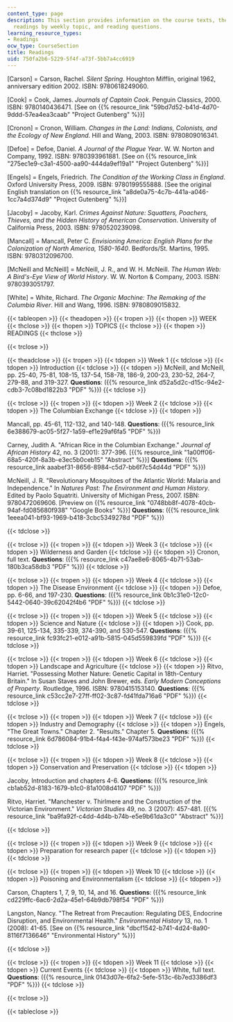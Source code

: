 ```yaml
---
content_type: page
description: This section provides information on the course texts, the schedule of
  readings by weekly topic, and reading questions.
learning_resource_types:
- Readings
ocw_type: CourseSection
title: Readings
uid: 750fa2b6-5229-5f4f-a73f-5bb7a4cc6919
---
```


\[Carson\] = Carson, Rachel. _Silent Spring_. Houghton Mifflin, original 1962, anniversary edition 2002. ISBN: 9780618249060.

\[Cook\] = Cook, James. _Journals of Captain Cook_. Penguin Classics, 2000. ISBN: 9780140436471. \[See on {{% resource_link "59bd7d52-b41d-4d70-9ddd-57ea4ea3caab" "Project Gutenberg" %}}\]

\[Cronon\] = Cronon, William. _Changes in the Land: Indians, Colonists, and the Ecology of New England_. Hill and Wang, 2003. ISBN: 9780809016341.

\[Defoe\] = Defoe, Daniel. _A Journal of the Plague Year_. W. W. Norton and Company, 1992. ISBN: 9780393961881. \[See on {{% resource_link "275ec1e9-c3a1-4500-aa90-444da9ef19a1" "Project Gutenberg" %}}\]

\[Engels\] = Engels, Friedrich. _The Condition of the Working Class in England_. Oxford University Press, 2009. ISBN: 9780199555888. \[See the original English translation on {{% resource_link "a8de0a75-4c7b-441a-a046-1cc7a4d374d9" "Project Gutenberg" %}}\]

\[Jacoby\] = Jacoby, Karl. _Crimes Against Nature: Squatters, Poachers, Thieves, and the Hidden History of American Conservation_. University of California Press, 2003. ISBN: 9780520239098.

\[Mancall\] = Mancall, Peter C. _Envisioning America: English Plans for the Colonization of North America, 1580-1640_. Bedfords/St. Martins, 1995. ISBN: 9780312096700.

\[McNeill and McNeill\] = McNeill, J. R., and W. H. McNeill. _The Human Web: A Bird's-Eye View of World History_. W. W. Norton & Company, 2003. ISBN: 9780393051797.

\[White\] = White, Richard. _The Organic Machine: The Remaking of the Columbia River_. Hill and Wang, 1996. ISBN: 9780809015832.

{{< tableopen >}}
{{< theadopen >}}
{{< tropen >}}
{{< thopen >}}
WEEK
{{< thclose >}}
{{< thopen >}}
TOPICS
{{< thclose >}}
{{< thopen >}}
READINGS
{{< thclose >}}

{{< trclose >}}

{{< theadclose >}}
{{< tropen >}}
{{< tdopen >}}
Week 1
{{< tdclose >}}
{{< tdopen >}}
Introduction
{{< tdclose >}}
{{< tdopen >}}
McNeill, and McNeill, pp. 25-40, 75-81, 108-15, 137-54, 158-78, 186-9, 200-23, 230-52, 264-7, 279-88, and 319-327. **Questions**: ({{% resource_link d52a5d2c-d15c-94e2-cdb3-7c08bd1822b3 "PDF" %}})
{{< tdclose >}}

{{< trclose >}}
{{< tropen >}}
{{< tdopen >}}
Week 2
{{< tdclose >}}
{{< tdopen >}}
The Columbian Exchange
{{< tdclose >}}
{{< tdopen >}}


Mancall, pp. 45-61, 112-132, and 140-148. **Questions**: ({{% resource_link 6e388679-ac05-5f27-1a59-ef1e29af6fa5 "PDF" %}})

Carney, Judith A. "African Rice in the Columbian Exchange." _Journal of African History_ 42, no. 3 (2001): 377-396. \[{{% resource_link "1a00ff06-68a5-420f-8a3b-e3ec5b0ceb15" "Abstract" %}}\] **Questions**: ({{% resource_link aaabef31-8656-8984-c5d7-bb6f7c54d44d "PDF" %}})

McNeill, J. R. "Revolutionary Mosquitoes of the Atlantic World: Malaria and Independence." In _Natures Past: The Environment and Human History_. Edited by Paolo Squatriti. University of Michigan Press, 2007. ISBN: 9780472069606. \[Preview on {{% resource_link "0748bb8f-4078-40cb-94af-fd085680f938" "Google Books" %}}\] **Questions**: ({{% resource_link 1eeea041-bf93-1969-b418-3cbc5349278d "PDF" %}})


{{< tdclose >}}

{{< trclose >}}
{{< tropen >}}
{{< tdopen >}}
Week 3
{{< tdclose >}}
{{< tdopen >}}
Wilderness and Garden
{{< tdclose >}}
{{< tdopen >}}
Cronon, full text. **Questions**: ({{% resource_link c47ae8e6-8065-4b71-53ab-180b3ca58db3 "PDF" %}})
{{< tdclose >}}

{{< trclose >}}
{{< tropen >}}
{{< tdopen >}}
Week 4
{{< tdclose >}}
{{< tdopen >}}
The Disease Environment
{{< tdclose >}}
{{< tdopen >}}
Defoe, pp. 6-66, and 197-230. **Questions**: ({{% resource_link 0b1c31e0-12c0-5442-0640-39c62042f4b6 "PDF" %}})
{{< tdclose >}}

{{< trclose >}}
{{< tropen >}}
{{< tdopen >}}
Week 5
{{< tdclose >}}
{{< tdopen >}}
Science and Nature
{{< tdclose >}}
{{< tdopen >}}
Cook, pp. 39-61, 125-134, 335-339, 374-390, and 530-547. **Questions**: ({{% resource_link fc93fc21-e012-a91b-5815-045d559839fd "PDF" %}})
{{< tdclose >}}

{{< trclose >}}
{{< tropen >}}
{{< tdopen >}}
Week 6
{{< tdclose >}}
{{< tdopen >}}
Landscape and Agriculture
{{< tdclose >}}
{{< tdopen >}}
Ritvo, Harriet. "Possessing Mother Nature: Genetic Capital in 18th-Century Britain." In Susan Staves and John Brewer, eds. _Early Modern Conceptions of Property_. Routledge, 1996. ISBN: 9780415153140. **Questions**: ({{% resource_link c53cc2e7-27ff-ff02-3c87-fd41fda716a6 "PDF" %}})
{{< tdclose >}}

{{< trclose >}}
{{< tropen >}}
{{< tdopen >}}
Week 7
{{< tdclose >}}
{{< tdopen >}}
Industry and Demography
{{< tdclose >}}
{{< tdopen >}}
Engels, "The Great Towns." Chapter 2. "Results." Chapter 5. **Questions**: ({{% resource_link 6d786084-91b4-f4a4-f43e-974af573be23 "PDF" %}})
{{< tdclose >}}

{{< trclose >}}
{{< tropen >}}
{{< tdopen >}}
Week 8
{{< tdclose >}}
{{< tdopen >}}
Conservation and Preservation
{{< tdclose >}}
{{< tdopen >}}


Jacoby, Introduction and chapters 4-6. **Questions**: ({{% resource_link cb1ab52d-8183-1679-b1c0-81a1008d4107 "PDF" %}})

Ritvo, Harriet. "Manchester v. Thirlmere and the Construction of the Victorian Environment." _Victorian Studies_ 49, no. 3 (2007): 457-481. \[{{% resource_link "ba9fa92f-c4dd-4d4b-b74b-e5e9b61da3c0" "Abstract" %}}\]


{{< tdclose >}}

{{< trclose >}}
{{< tropen >}}
{{< tdopen >}}
Week 9
{{< tdclose >}}
{{< tdopen >}}
Preparation for research paper
{{< tdclose >}}
{{< tdopen >}}
 
{{< tdclose >}}

{{< trclose >}}
{{< tropen >}}
{{< tdopen >}}
Week 10
{{< tdclose >}}
{{< tdopen >}}
Poisoning and Environmentalism
{{< tdclose >}}
{{< tdopen >}}


Carson, Chapters 1, 7, 9, 10, 14, and 16. **Questions**: ({{% resource_link cd229ffc-6ac6-2d2a-45e1-64b9db798f54 "PDF" %}})

Langston, Nancy. "The Retreat from Precaution: Regulating DES, Endocrine Disruption, and Environmental Health." _Environmental History_ 13, no. 1 (2008): 41-65. \[See on {{% resource_link "dbcf1542-b741-4d24-8a90-8116f7136646" "Environmental History" %}}\]


{{< tdclose >}}

{{< trclose >}}
{{< tropen >}}
{{< tdopen >}}
Week 11
{{< tdclose >}}
{{< tdopen >}}
Current Events
{{< tdclose >}}
{{< tdopen >}}
White, full text. **Questions**: ({{% resource_link 0143d07e-6fa2-5efe-513c-6b7ed3386df3 "PDF" %}})
{{< tdclose >}}

{{< trclose >}}

{{< tableclose >}}